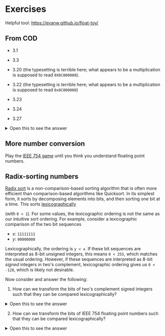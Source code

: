 # Exercises

Helpful tool: https://evanw.github.io/float-toy/

## From COD

* 3.1

* 3.3

* 3.20 (the typesetting is terrible here; what appears to be a
multiplication is supposed to read `0X0C000000`).

* 3.22 (the typesetting is terrible here; what appears to be a
multiplication is supposed to read `0x0C000000`)

* 3.23

* 3.24

* 3.27

<details>
<summary>Open this to see the answer</summary>

* Binary fraction: -0.00101 * 2⁰

* Normalised binary fraction: -1.01 * 2-³

* Sign bit (S): 1

* Binary significand (M): 1.01

* Binary frac: 0100000000

* E: -3

* Exp: E + Bias = -3 + 15 = 12 = (binary) 01100

* Total: S Exp Frac = 1 01100 0100000000

</details>

## More number conversion

Play the [IEEE 754
game](https://topps.diku.dk/compsys/floating-point.html) until you
think you understand floating point numbers.

## Radix-sorting numbers

[Radix sort](https://en.wikipedia.org/wiki/Radix_sort) is a
non-comparison-based sorting algorithm that is often more efficient
than comparison-based algorithms like Quicksort.  In its simplest
form, it sorts by decomposing elements into bits, and then sorting one
bit at a time.  This sorts
[lexicographically](https://en.wikipedia.org/wiki/Lexicographic_order)


(with `0 < 1`).  For some values, the lexicographic ordering is not
the same as our intuitive sort ordering.  For example, consider a
lexicographic comparison of the two bit sequences

* *x*: `11111111`
* *y*: `00000000`

Lexicographically, the ordering is `y < x`.  If these bit sequences
are interpreted as 8-bit unsigned integers, this means `0 < 255`,
which matches the usual ordering.  However, if these sequences are
interpreted as 8-bit *signed* integers in two's complement,
lexicographic ordering gives us `0 < -128`, which is likely not
desirable.

Now consider and answer the following:

1) How can we transform the bits of two's complement signed integers
such that they can be compared lexicographically?

<details>
<summary>Open this to see the answer</summary>

Flip the most significant bit.

</details>

2) How can we transform the bits of IEEE 754 floating point numbers
such that they can be compared lexicographically?

<details>
<summary>Open this to see the answer</summary>

Flip the sign bit, *and* if the sign bit is set, flip all other bits.

</details>

